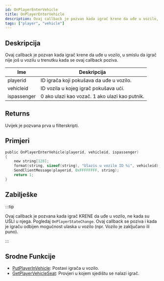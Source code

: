 ```yaml
---
id: OnPlayerEnterVehicle
title: OnPlayerEnterVehicle
description: Ovaj callback je pozvan kada igrač krene da uđe u vozilo, u smislu da igrač nije još u vozilu u trenutku kada se ovaj callback poziva.
tags: ["player", "vehicle"]
---
```


## Deskripcija

Ovaj callback je pozvan kada igrač krene da uđe u vozilo, u smislu da igrač nije još u vozilu u trenutku kada se ovaj callback poziva.

| Ime         | Deskripcija                                    |
| ----------- | ---------------------------------------------- |
| playerid    | ID igrača koji pokušava da uđe u vozilo.       |
| vehicleid   | ID vozila u kojeg igrač pokušava ući.          |
| ispassenger | 0 ako ulazi kao vozač. 1 ako ulazi kao putnik. |

## Returns

Uvijek je pozvana prva u filterskripti.

## Primjeri

```c
public OnPlayerEnterVehicle(playerid, vehicleid, ispassenger)
{
    new string[128];
    format(string, sizeof(string), "Ulazis u vozilo ID %i", vehicleid);
    SendClientMessage(playerid, 0xFFFFFFFF, string);
    return 1;
}
```

## Zabilješke

:::tip

Ovaj callback je pozvana kada igrač KRENE da uđe u vozilo, ne kada su UŠLI u njega. Pogledaj `OnPlayerStateChange`. Ovaj callback se poziva i kada je igraču odbijen mogućnost ulaska u vozilo (npr. Vozilo je zaključano ili puno).

:::

## Srodne Funkcije

- [PutPlayerInVehicle](../functions/PutPlayerInVehicle.md): Postavi igrača u vozilo.
- [GetPlayerVehicleSeat](../functions/GetPlayerVehicleSeat.md): Provjeri u kojem sjedištu se nalazi igrač.
